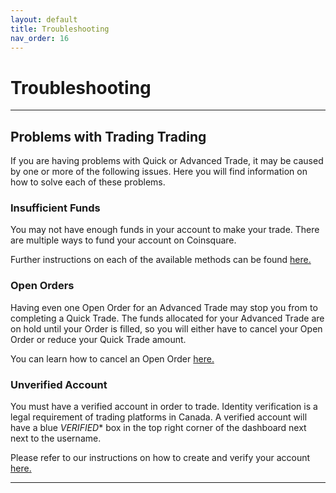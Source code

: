 ```yaml
---
layout: default
title: Troubleshooting
nav_order: 16
---
```


# Troubleshooting

* * *

## Problems with Trading Trading

If you are having problems with Quick or Advanced Trade, it may be caused by one or more of the following issues. Here you will find information on how to solve each of these problems.

### Insufficient Funds

You may not have enough funds in your account to make your trade. There are multiple ways to fund your account on Coinsquare.

Further instructions on each of the available methods can be found [here.](https://help.coinsquare.com/hc/en-us/categories/115000433631-Deposits-Withdrawals)
### Open Orders

Having even one Open Order for an Advanced Trade may stop you from to completing a Quick Trade. The funds allocated for your Advanced Trade are on hold until your Order is filled, so you will either have to cancel your Open Order or reduce your Quick Trade amount. 

You can learn how to cancel an Open Order [here.](https://help.coinsquare.com/hc/en-us/articles/360032261291-How-To-Cancel-an-Open-Order)

### Unverified Account

You must have a verified account in order to trade. Identity verification is a legal requirement of trading platforms in Canada. A verified account will have a blue *VERIFIED** box in the top right corner of the dashboard next next to the username. 

Please refer to our instructions on how to create and verify your account [here.](docs/create-account)
 
 * * *
